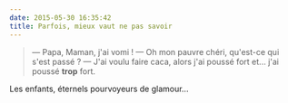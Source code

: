 ```yaml
---
date: 2015-05-30 16:35:42
title: Parfois, mieux vaut ne pas savoir
---
```


> — Papa, Maman, j'ai vomi !
> — Oh mon pauvre chéri, qu'est-ce qui s'est passé ?
> — J'ai voulu faire caca, alors j'ai poussé fort et... j'ai poussé **trop** fort.

Les enfants, éternels pourvoyeurs de glamour...
